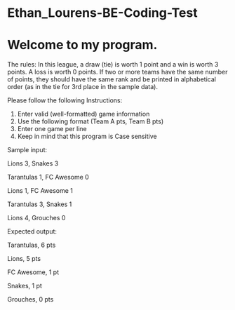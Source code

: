 # Ethan_Lourens-BE-Coding-Test
# Welcome to my program.
The rules:
In this league, a draw (tie) is worth 1 point and a win is worth 3 points. A loss is worth 0 points.
If two or more teams have the same number of points, they should have the same rank and be
printed in alphabetical order (as in the tie for 3rd place in the sample data).

Please follow the following Instructions:
1. Enter valid (well-formatted) game information
2. Use the following format (Team A pts, Team B pts)
3. Enter one game per line
4. Keep in mind that this program is Case sensitive

Sample input:

Lions 3, Snakes 3 

Tarantulas 1, FC Awesome 0

Lions 1, FC Awesome 1

Tarantulas 3, Snakes 1

Lions 4, Grouches 0

Expected output:

Tarantulas, 6 pts

Lions, 5 pts

FC Awesome, 1 pt

Snakes, 1 pt

Grouches, 0 pts
